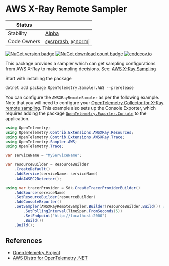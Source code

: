 # AWS X-Ray Remote Sampler

| Status      |           |
| ----------- | --------- |
| Stability   | [Alpha](../../README.md#alpha) |
| Code Owners | [@srprash](https://github.com/srprash), [@normj](https://github.com/normj) |

[![NuGet version badge](https://img.shields.io/nuget/v/OpenTelemetry.Sampler.AWS)](https://www.nuget.org/packages/OpenTelemetry.Sampler.AWS)
[![NuGet download count badge](https://img.shields.io/nuget/dt/OpenTelemetry.Sampler.AWS)](https://www.nuget.org/packages/OpenTelemetry.Sampler.AWS)
[![codecov.io](https://codecov.io/gh/open-telemetry/opentelemetry-dotnet-contrib/branch/main/graphs/badge.svg?flag=unittests-Sampler.AWS)](https://app.codecov.io/gh/open-telemetry/opentelemetry-dotnet-contrib?flags[0]=unittests-Sampler.AWS)

This package provides a sampler which can get sampling
configurations from AWS X-Ray to make sampling decisions.
See: [AWS X-Ray Sampling](https://docs.aws.amazon.com/xray/latest/devguide/xray-concepts.html#xray-concepts-sampling)

Start with installing the package

```shell
dotnet add package OpenTelemetry.Sampler.AWS --prerelease
```

You can configure the `AWSXRayRemoteSampler` as per the following example.
Note that you will need to configure your [OpenTelemetry Collector for
X-Ray remote sampling](https://aws-otel.github.io/docs/getting-started/remote-sampling).
This example also sets up the Console Exporter,
which requires adding the package [`OpenTelemetry.Exporter.Console`](https://github.com/open-telemetry/opentelemetry-dotnet/blob/main/src/OpenTelemetry.Exporter.Console/README.md)
to the application.

```csharp
using OpenTelemetry;
using OpenTelemetry.Contrib.Extensions.AWSXRay.Resources;
using OpenTelemetry.Contrib.Extensions.AWSXRay.Trace;
using OpenTelemetry.Sampler.AWS;
using OpenTelemetry.Trace;

var serviceName = "MyServiceName";

var resourceBuilder = ResourceBuilder
    .CreateDefault()
    .AddService(serviceName: serviceName)
    .AddAWSEC2Detector();

using var tracerProvider = Sdk.CreateTracerProviderBuilder()
    .AddSource(serviceName)
    .SetResourceBuilder(resourceBuilder)
    .AddConsoleExporter()
    .SetSampler(AWSXRayRemoteSampler.Builder(resourceBuilder.Build()) // you must provide a resource
        .SetPollingInterval(TimeSpan.FromSeconds(5))
        .SetEndpoint("http://localhost:2000")
        .Build())
    .Build();
```

## References

- [OpenTelemetry Project](https://opentelemetry.io/)
- [AWS Distro for OpenTelemetry .NET](https://aws-otel.github.io/docs/getting-started/dotnet-sdk)
